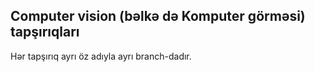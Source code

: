 ## Computer vision (bəlkə də Komputer görməsi) tapşırıqları

Hər tapşırıq ayrı öz adıyla ayrı branch-dadır.

